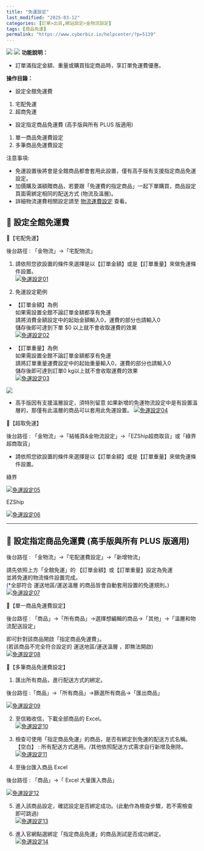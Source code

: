 ```yaml
---
title: "免運設定"
last_modified: "2025-03-12"
categories: [訂單>出貨,網站設定>金物流設定]
tags: [商品免運]
permalink: "https://www.cyberbiz.io/helpcenter/?p=5139"
---
```


![](https://www.cyberbiz.io/helpcenter/wp-content/uploads/一般版3.png)
![](https://www.cyberbiz.io/helpcenter/wp-content/uploads/PLUS版3.png)
**功能說明：**  

* 訂單滿指定金額、重量或購買指定商品時，享訂單免運費優惠。 

**操作目錄：**

* 設定全館免運費
1. 宅配免運
2. 超商免運
* 設定指定商品免運費 (高手版與所有 PLUS 版適用)
1. 單一商品免運費設定
2. 多筆商品免運費設定

注意事項:  

* 免運設置後將會是全館商品都會套用此設置，僅有高手版有支援指定商品免運設定。
* 加價購及滿額贈商品，若要跟「免運費的指定商品」一起下單購買，商品設定頁面需綁定相同的配送方式 (物流及溫層)。
* 詳細物流運費相關設定請至 [ 物流運費設定](https://www.cyberbiz.io/helpcenter/?p=2746) 查看。 



## 📌 設定全館免運費



📍【宅配免運】

後台路徑 : 「金物流」→「宅配物流」  


1. 請依照您欲設置的條件來選擇是以【訂單金額】或是【訂單重量】來做免運條件設置。   
[![免運設定01](https://www.cyberbiz.io/helpcenter/wp-content/uploads/免運設定01.png)](https://www.cyberbiz.io/helpcenter/wp-content/uploads/免運設定01.png)




2. 免運設定範例  


* 【訂單金額】為例  
如果需設置全館不論訂單金額都享有免運  
請將消費金額設定中的起始金額輸入0，運費的部分也請輸入0  
儲存後即可達到下單 $0 以上就不會收取運費的效果  
[![免運設定02](https://www.cyberbiz.io/helpcenter/wp-content/uploads/免運設定02.png)](https://www.cyberbiz.io/helpcenter/wp-content/uploads/免運設定02.png)



* 【訂單重量】為例  
如果需設置全館不論訂單金額都享有免運  
請將訂單重量運費設定中的起始重量輸入0，運費的部分也請輸入0  
儲存後即可達到訂單0 kg以上就不會收取運費的效果  
[![免運設定03](https://www.cyberbiz.io/helpcenter/wp-content/uploads/免運設定03.png)](https://www.cyberbiz.io/helpcenter/wp-content/uploads/免運設定03.png)



![](https://www.cyberbiz.io/support/wp-content/uploads/fountain-pen.png)

* 高手版因有支援溫層設定，須特別留意 如果新增的免運物流設定中是有設置溫層的，那僅有此溫層的商品可以套用此免運設置。
[![免運設定04](https://www.cyberbiz.io/helpcenter/wp-content/uploads/免運設定04.png)](https://www.cyberbiz.io/helpcenter/wp-content/uploads/免運設定04.png)




📍【超取免運】

後台路徑 : 「金物流」→「結帳頁&金物流設定」→「EZShip超商取貨」或「綠界超商取貨」  


* 請依照您欲設置的條件來選擇是以【訂單金額】或是【訂單重量】來做免運條件設置。   

綠界

[![免運設定05](https://www.cyberbiz.io/helpcenter/wp-content/uploads/免運設定05.png)](https://www.cyberbiz.io/helpcenter/wp-content/uploads/免運設定05.png)

EZShip

[![免運設定06](https://www.cyberbiz.io/helpcenter/wp-content/uploads/免運設定06.png)](https://www.cyberbiz.io/helpcenter/wp-content/uploads/免運設定06.png)




* * *



## 📌 設定指定商品免運費 (高手版與所有 PLUS 版適用)


後台路徑 : 「金物流」→「宅配運費設定」→「新增物流」  

請先依照上方「全館免運」的 【訂單金額】或【訂單重量】設定為免運  
並將免運的物流條件設置完成。  
(*全部符合 運送地區/運送溫層 的商品皆會自動套用設置的免運規則。)  
[![免運設定07](https://www.cyberbiz.io/helpcenter/wp-content/uploads/免運設定07.png)](https://www.cyberbiz.io/helpcenter/wp-content/uploads/免運設定07.png)  


📍【單一商品免運費設定】

後台路徑 : 「商品」→「所有商品」→選擇想編輯的商品→「其他」→「溫層和物流配送設定」  

即可針對該商品開啟「指定商品免運費」。  
(若該商品不完全符合設定的 運送地區/運送溫層 ，即無法開啟)  
[![免運設定08](https://www.cyberbiz.io/helpcenter/wp-content/uploads/免運設定08.png)](https://www.cyberbiz.io/helpcenter/wp-content/uploads/免運設定08.png)  



📍【多筆商品免運費設定】

1. 匯出所有商品，進行配送方式的綁定。  

後台路徑 :「商品」→「所有商品」→篩選所有商品→「匯出商品」  

[![免運設定09](https://www.cyberbiz.io/helpcenter/wp-content/uploads/免運設定09.png)](https://www.cyberbiz.io/helpcenter/wp-content/uploads/免運設定09.png)



2. 至信箱收信，下載全部商品的 Excel。  
[![免運設定10](https://www.cyberbiz.io/helpcenter/wp-content/uploads/免運設定10.png)](https://www.cyberbiz.io/helpcenter/wp-content/uploads/免運設定10.png)



3. 檢查可使用「指定商品免運」的商品，是否有綁定到免運的配送方式名稱。  
【空白】 : 所有配送方式適用。/其他依照配送方式需求自行新增及刪除。  
[![免運設定11](https://www.cyberbiz.io/helpcenter/wp-content/uploads/免運設定11.png)](https://www.cyberbiz.io/helpcenter/wp-content/uploads/免運設定11.png)



4. 至後台匯入商品 Excel   

後台路徑 : 「商品」→「 Excel 大量匯入商品」  

[![免運設定12](https://www.cyberbiz.io/helpcenter/wp-content/uploads/免運設定12.png)](https://www.cyberbiz.io/helpcenter/wp-content/uploads/免運設定12.png)



5. 進入該商品設定，確認設定是否綁定成功。(此動作為檢查步驟，若不需檢查即可跳過)  
[![免運設定13](https://www.cyberbiz.io/helpcenter/wp-content/uploads/免運設定13.png)](https://www.cyberbiz.io/helpcenter/wp-content/uploads/免運設定13.png)



6. 進入官網點選綁定「指定商品免運」的商品測試是否成功綁定。  
[![免運設定14](https://www.cyberbiz.io/helpcenter/wp-content/uploads/免運設定14.png)](https://www.cyberbiz.io/helpcenter/wp-content/uploads/免運設定14.png)




